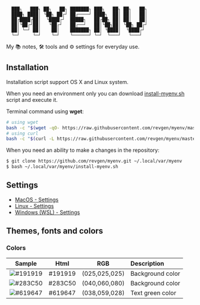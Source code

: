 ```
  ███┐   ███┐ ██┐   ██┐ ███████┐ ███┐   ██┐ ██┐   ██┐
  ████┐ ████│ └██┐ ██┌┘ ██┌────┘ ████┐  ██│ ██│   ██│
  ██┌████┌██│  └████┌┘  █████┐   ██┌██┐ ██│ ██│   ██│
  ██│└██┌┘██│   └██┌┘   ██┌──┘   ██│└██┐██│ └██┐ ██┌┘
  ██│ └─┘ ██│    ██│    ███████┐ ██│ └████│  └████┌┘
  └─┘     └─┘    └─┘    └──────┘ └─┘  └───┘   └───┘
```

My 📚 notes, 🛠 tools and ⚙️ settings for everyday use.


## Installation

Installation script support OS X and Linux system.

When you need an environment only you can download 
[install-myenv.sh](https://raw.githubusercontent.com/revgen/myenv/master/install-myenv.sh) script and execute it.

Terminal command using **wget**:
```bash
# using wget
bash -c "$(wget -qO- https://raw.githubusercontent.com/revgen/myenv/master/install-myenv.sh)"
# using curl
bash -c "$(curl -L https://raw.githubusercontent.com/revgen/myenv/master/install-myenv.sh)"
```

When you need an ability to make a changes in the repository:
```bash
$ git clone https://github.com/revgen/myenv.git ~/.local/var/myenv
$ bash ~/.local/var/myenv/install-myenv.sh
```

## Settings

* [MacOS - Settings](https://github.com/revgen/myenv/tree/master/macos/setup)
* [Linux - Settings](https://github.com/revgen/myenv/tree/master/linux/setup)
* [Windows (WSL) - Settings](https://github.com/revgen/myenv/tree/master/wsl/setup)


## Themes, fonts and colors 

### Colors

| Sample |  Html  |      RGB     | Description        |
|:--:|:-----:|:------------:|:-------------------|
|![#191919][color-191919]|#191919|(025,025,025) | Background color   |
|![#283C50][color-283C50]|#283C50|(040,060,080) | Background color   |
|![#619647][color-619647]|#619647|(038,059,028) | Text green color   |


[color-191919]: http://dummyimage.com/32x32/191919/191919.png
[color-283C50]: http://dummyimage.com/32x32/283C50/283C50.png
[color-619647]: http://dummyimage.com/32x32/619647/619647.png
